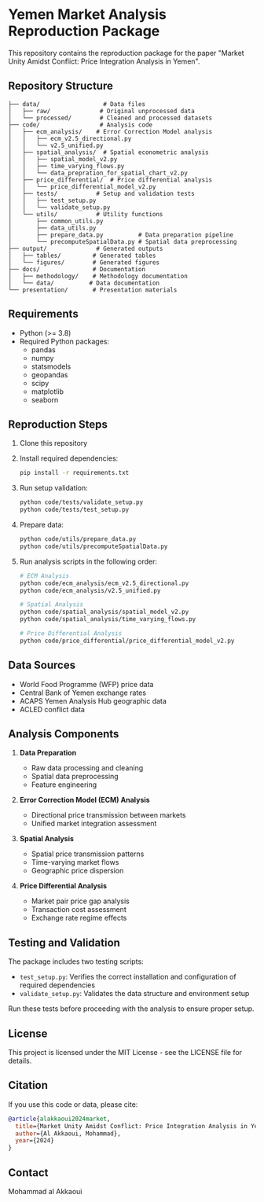 # Yemen Market Analysis Reproduction Package

This repository contains the reproduction package for the paper "Market Unity Amidst Conflict: Price Integration Analysis in Yemen".

## Repository Structure

```
├── data/                  # Data files
│   ├── raw/              # Original unprocessed data
│   └── processed/        # Cleaned and processed datasets
├── code/                 # Analysis code
│   ├── ecm_analysis/    # Error Correction Model analysis
│   │   ├── ecm_v2.5_directional.py
│   │   └── v2.5_unified.py
│   ├── spatial_analysis/  # Spatial econometric analysis
│   │   ├── spatial_model_v2.py
│   │   ├── time_varying_flows.py
│   │   └── data_prepration_for_spatial_chart_v2.py
│   ├── price_differential/  # Price differential analysis
│   │   └── price_differential_model_v2.py
│   ├── tests/           # Setup and validation tests
│   │   ├── test_setup.py
│   │   └── validate_setup.py
│   └── utils/           # Utility functions
│       ├── common_utils.py
│       ├── data_utils.py
│       ├── prepare_data.py          # Data preparation pipeline
│       └── precomputeSpatialData.py # Spatial data preprocessing
├── output/              # Generated outputs
│   ├── tables/         # Generated tables
│   └── figures/        # Generated figures
├── docs/               # Documentation
│   ├── methodology/    # Methodology documentation
│   └── data/          # Data documentation
└── presentation/       # Presentation materials
```

## Requirements

- Python (>= 3.8)
- Required Python packages:
  - pandas
  - numpy
  - statsmodels
  - geopandas
  - scipy
  - matplotlib
  - seaborn

## Reproduction Steps

1. Clone this repository
2. Install required dependencies:
   ```bash
   pip install -r requirements.txt
   ```

3. Run setup validation:
   ```bash
   python code/tests/validate_setup.py
   python code/tests/test_setup.py
   ```

4. Prepare data:
   ```bash
   python code/utils/prepare_data.py
   python code/utils/precomputeSpatialData.py
   ```

5. Run analysis scripts in the following order:
   ```bash
   # ECM Analysis
   python code/ecm_analysis/ecm_v2.5_directional.py
   python code/ecm_analysis/v2.5_unified.py

   # Spatial Analysis
   python code/spatial_analysis/spatial_model_v2.py
   python code/spatial_analysis/time_varying_flows.py

   # Price Differential Analysis
   python code/price_differential/price_differential_model_v2.py
   ```

## Data Sources

- World Food Programme (WFP) price data
- Central Bank of Yemen exchange rates
- ACAPS Yemen Analysis Hub geographic data
- ACLED conflict data

## Analysis Components

1. **Data Preparation**
   - Raw data processing and cleaning
   - Spatial data preprocessing
   - Feature engineering

2. **Error Correction Model (ECM) Analysis**
   - Directional price transmission between markets
   - Unified market integration assessment

3. **Spatial Analysis**
   - Spatial price transmission patterns
   - Time-varying market flows
   - Geographic price dispersion

4. **Price Differential Analysis**
   - Market pair price gap analysis
   - Transaction cost assessment
   - Exchange rate regime effects

## Testing and Validation

The package includes two testing scripts:
- `test_setup.py`: Verifies the correct installation and configuration of required dependencies
- `validate_setup.py`: Validates the data structure and environment setup

Run these tests before proceeding with the analysis to ensure proper setup.

## License

This project is licensed under the MIT License - see the LICENSE file for details.

## Citation

If you use this code or data, please cite:

```bibtex
@article{alakkaoui2024market,
  title={Market Unity Amidst Conflict: Price Integration Analysis in Yemen},
  author={Al Akkaoui, Mohammad},
  year={2024}
}
```

## Contact

Mohammad al Akkaoui
